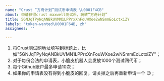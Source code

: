```yaml
---
name: "Crust “方舟计划”测试币申请表 \U0001F4CB"
about: 申请获得crust maxwell测试币，玩转“方舟计划”
title: 5GNJqTPyNqANBkUVMN1LPPrxXnFouWXoe2wNSmmEoLctxiZY
labels: "token-wanted\U0001F64B, zh"
assignees: ''

---
```


1. 将Crust测试网地址填写到标题上，比如"5GNJqTPyNqANBkUVMN1LPPrxXnFouWXoe2wNSmmEoLctxiZY"；
2. 对于每份合法的申请表，小脆皮机器人会发放1000个测试网代币；
3. 每个Github账户最多申请10次；
4. 如果你的申请表没有得到小脆皮的回复，请关掉之后再重新申请一个 😉  ;
